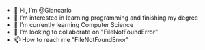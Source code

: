 - 👋 Hi, I’m @Giancarlo
- 👀 I’m interested in learning programming and finishing my degree
- 🌱 I’m currently learning Computer Science
- 💞️ I’m looking to collaborate on "FileNotFoundError"
- 📫 How to reach me "FileNotFoundError"

<!---
Gian0206/Gian0206 is a ✨ special ✨ repository because its `README.md` (this file) appears on your GitHub profile.
You can click the Preview link to take a look at your changes.
--->
